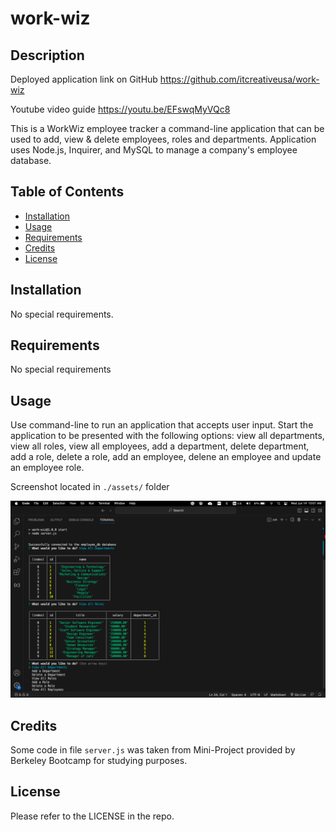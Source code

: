 # work-wiz

## Description

Deployed application link on GitHub
https://github.com/itcreativeusa/work-wiz

Youtube video guide
https://youtu.be/EFswqMyVQc8

This is a WorkWiz employee tracker a command-line application that can be used to add, view & delete employees, roles and departments. Application uses Node.js, Inquirer, and MySQL to manage a company's employee database.

## Table of Contents 

- [Installation](#installation)
- [Usage](#usage)
- [Requirements](#requirements)
- [Credits](#credits)
- [License](#license)

## Installation

No special requirements. 
 
## Requirements

No special requirements

## Usage

Use command-line to run an application that accepts user input.
Start the application
to be presented with the following options: view all departments, view all roles, view all employees, add a department, delete department, add a role, delete a role, add an employee, delene an employee and update an employee role.

Screenshot located in `./assets/` folder

![work-wiz](Assets/screenshot.png)

## Credits
 
Some code in file `server.js` was taken from Mini-Project provided by Berkeley Bootcamp for studying purposes.

## License

Please refer to the LICENSE in the repo.
